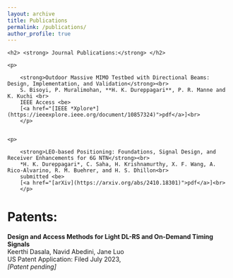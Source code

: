 ```yaml
---
layout: archive
title: Publications
permalink: /publications/
author_profile: true
---
```

<div class="cv">
    <script src="https://kit.fontawesome.com/a076d05399.js"></script>
	
	<h2> <strong> Journal Publications:</strong> </h2>

	<p>

		<strong>Outdoor Massive MIMO Testbed with Directional Beams: Design, Implementation, and Validation</strong><br>
		S. Bisoyi, P. Muralimohan, **H. K. Dureppagari**, P. R. Manne and K. Kuchi <br>
		IEEE Access <be>
		[<a href="[IEEE *Xplore*](https://ieeexplore.ieee.org/document/10857324)">pdf</a>]<br>
	    </p>

	
	<p> 

		<strong>LEO-based Positioning: Foundations, Signal Design, and Receiver Enhancements for 6G NTN</strong><br>
		*H. K. Dureppagari*, C. Saha, H. Krishnamurthy, X. F. Wang, A. Rico-Alvarino, R. M. Buehrer, and H. S. Dhillon<br>
		submitted <be>
		[<a href="[arXiv](https://arxiv.org/abs/2410.18301)">pdf</a>]<br>
	    </p>
      
<h1> <strong>Patents:</strong> </h1>
	<p>
	       <strong> Design and Access Methods for Light DL-RS and On-Demand Timing Signals </strong><br>
		       Keerthi Dasala, Navid Abedini, Jane Luo </br> 
		US Patent Application: Filed July 2023, </br> 
		<i>[Patent pending] </i> 
	      <p>
</div>
